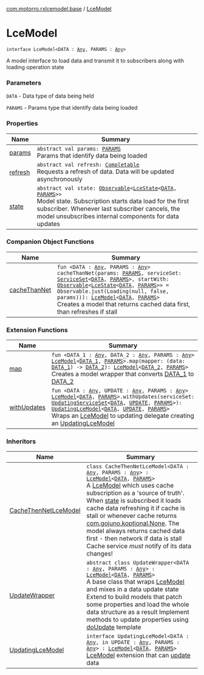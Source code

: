 [com.motorro.rxlcemodel.base](../index.md) / [LceModel](./index.md)

# LceModel

`interface LceModel<DATA : `[`Any`](https://kotlinlang.org/api/latest/jvm/stdlib/kotlin/-any/index.html)`, PARAMS : `[`Any`](https://kotlinlang.org/api/latest/jvm/stdlib/kotlin/-any/index.html)`>`

A model interface to load data and transmit it to subscribers along with loading operation state

### Parameters

`DATA` - Data type of data being held

`PARAMS` - Params type that identify data being loaded

### Properties

| Name | Summary |
|---|---|
| [params](params.md) | `abstract val params: `[`PARAMS`](index.md#PARAMS)<br>Params that identify data being loaded |
| [refresh](refresh.md) | `abstract val refresh: `[`Completable`](http://reactivex.io/RxJava/2.x/javadoc/io/reactivex/Completable.html)<br>Requests a refresh of data. Data will be updated asynchronously |
| [state](state.md) | `abstract val state: `[`Observable`](http://reactivex.io/RxJava/2.x/javadoc/io/reactivex/Observable.html)`<`[`LceState`](../-lce-state/index.md)`<`[`DATA`](index.md#DATA)`, `[`PARAMS`](index.md#PARAMS)`>>`<br>Model state. Subscription starts data load for the first subscriber. Whenever last subscriber cancels, the model unsubscribes internal components for data updates |

### Companion Object Functions

| Name | Summary |
|---|---|
| [cacheThanNet](cache-than-net.md) | `fun <DATA : `[`Any`](https://kotlinlang.org/api/latest/jvm/stdlib/kotlin/-any/index.html)`, PARAMS : `[`Any`](https://kotlinlang.org/api/latest/jvm/stdlib/kotlin/-any/index.html)`> cacheThanNet(params: `[`PARAMS`](cache-than-net.md#PARAMS)`, serviceSet: `[`ServiceSet`](../../com.motorro.rxlcemodel.base.service/-service-set/index.md)`<`[`DATA`](cache-than-net.md#DATA)`, `[`PARAMS`](cache-than-net.md#PARAMS)`>, startWith: `[`Observable`](http://reactivex.io/RxJava/2.x/javadoc/io/reactivex/Observable.html)`<`[`LceState`](../-lce-state/index.md)`<`[`DATA`](cache-than-net.md#DATA)`, `[`PARAMS`](cache-than-net.md#PARAMS)`>> = Observable.just(Loading(null, false, params))): `[`LceModel`](./index.md)`<`[`DATA`](cache-than-net.md#DATA)`, `[`PARAMS`](cache-than-net.md#PARAMS)`>`<br>Creates a model that returns cached data first, than refreshes if stall |

### Extension Functions

| Name | Summary |
|---|---|
| [map](../map.md) | `fun <DATA_1 : `[`Any`](https://kotlinlang.org/api/latest/jvm/stdlib/kotlin/-any/index.html)`, DATA_2 : `[`Any`](https://kotlinlang.org/api/latest/jvm/stdlib/kotlin/-any/index.html)`, PARAMS : `[`Any`](https://kotlinlang.org/api/latest/jvm/stdlib/kotlin/-any/index.html)`> `[`LceModel`](./index.md)`<`[`DATA_1`](../map.md#DATA_1)`, `[`PARAMS`](../map.md#PARAMS)`>.map(mapper: (data: `[`DATA_1`](../map.md#DATA_1)`) -> `[`DATA_2`](../map.md#DATA_2)`): `[`LceModel`](./index.md)`<`[`DATA_2`](../map.md#DATA_2)`, `[`PARAMS`](../map.md#PARAMS)`>`<br>Creates a model wrapper that converts [DATA_1](../map.md#DATA_1) to [DATA_2](../map.md#DATA_2) |
| [withUpdates](../with-updates.md) | `fun <DATA : `[`Any`](https://kotlinlang.org/api/latest/jvm/stdlib/kotlin/-any/index.html)`, UPDATE : `[`Any`](https://kotlinlang.org/api/latest/jvm/stdlib/kotlin/-any/index.html)`, PARAMS : `[`Any`](https://kotlinlang.org/api/latest/jvm/stdlib/kotlin/-any/index.html)`> `[`LceModel`](./index.md)`<`[`DATA`](../with-updates.md#DATA)`, `[`PARAMS`](../with-updates.md#PARAMS)`>.withUpdates(serviceSet: `[`UpdatingServiceSet`](../../com.motorro.rxlcemodel.base.service/-updating-service-set/index.md)`<`[`DATA`](../with-updates.md#DATA)`, `[`UPDATE`](../with-updates.md#UPDATE)`, `[`PARAMS`](../with-updates.md#PARAMS)`>): `[`UpdatingLceModel`](../-updating-lce-model/index.md)`<`[`DATA`](../with-updates.md#DATA)`, `[`UPDATE`](../with-updates.md#UPDATE)`, `[`PARAMS`](../with-updates.md#PARAMS)`>`<br>Wraps an [LceModel](./index.md) to updating delegate creating an [UpdatingLceModel](../-updating-lce-model/index.md) |

### Inheritors

| Name | Summary |
|---|---|
| [CacheThenNetLceModel](../-cache-then-net-lce-model/index.md) | `class CacheThenNetLceModel<DATA : `[`Any`](https://kotlinlang.org/api/latest/jvm/stdlib/kotlin/-any/index.html)`, PARAMS : `[`Any`](https://kotlinlang.org/api/latest/jvm/stdlib/kotlin/-any/index.html)`> : `[`LceModel`](./index.md)`<`[`DATA`](../-cache-then-net-lce-model/index.md#DATA)`, `[`PARAMS`](../-cache-then-net-lce-model/index.md#PARAMS)`>`<br>A [LceModel](./index.md) which uses cache subscription as a 'source of truth'. When [state](../-cache-then-net-lce-model/state.md) is subscribed it loads cache data refreshing it if cache is stall or whenever cache returns [com.gojuno.koptional.None](#). The model always returns cached data first - then network if data is stall Cache service *must* notify of its data changes! |
| [UpdateWrapper](../-update-wrapper/index.md) | `abstract class UpdateWrapper<DATA : `[`Any`](https://kotlinlang.org/api/latest/jvm/stdlib/kotlin/-any/index.html)`, PARAMS : `[`Any`](https://kotlinlang.org/api/latest/jvm/stdlib/kotlin/-any/index.html)`> : `[`LceModel`](./index.md)`<`[`DATA`](../-update-wrapper/index.md#DATA)`, `[`PARAMS`](../-update-wrapper/index.md#PARAMS)`>`<br>A base class that wraps [LceModel](./index.md) and mixes in a data update state Extend to build models that patch some properties and load the whole data structure as a result Implement methods to update properties using [doUpdate](../-update-wrapper/do-update.md) template |
| [UpdatingLceModel](../-updating-lce-model/index.md) | `interface UpdatingLceModel<DATA : `[`Any`](https://kotlinlang.org/api/latest/jvm/stdlib/kotlin/-any/index.html)`, in UPDATE : `[`Any`](https://kotlinlang.org/api/latest/jvm/stdlib/kotlin/-any/index.html)`, PARAMS : `[`Any`](https://kotlinlang.org/api/latest/jvm/stdlib/kotlin/-any/index.html)`> : `[`LceModel`](./index.md)`<`[`DATA`](../-updating-lce-model/index.md#DATA)`, `[`PARAMS`](../-updating-lce-model/index.md#PARAMS)`>`<br>[LceModel](./index.md) extension that can [update](../-updating-lce-model/update.md) data |
